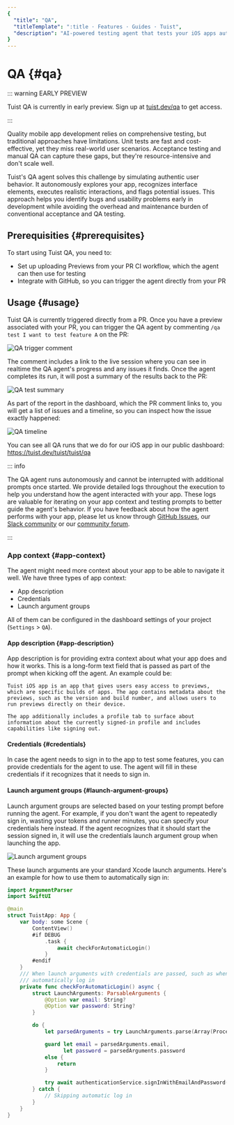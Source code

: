 ```yaml
---
{
  "title": "QA",
  "titleTemplate": ":title · Features · Guides · Tuist",
  "description": "AI-powered testing agent that tests your iOS apps automatically with comprehensive QA coverage."
}
---
```

# QA {#qa}

::: warning EARLY PREVIEW
<!-- -->
Tuist QA is currently in early preview. Sign up at [tuist.dev/qa](https://tuist.dev/qa) to get access.
<!-- -->
:::

Quality mobile app development relies on comprehensive testing, but traditional approaches have limitations. Unit tests are fast and cost-effective, yet they miss real-world user scenarios. Acceptance testing and manual QA can capture these gaps, but they're resource-intensive and don't scale well.

Tuist's QA agent solves this challenge by simulating authentic user behavior. It autonomously explores your app, recognizes interface elements, executes realistic interactions, and flags potential issues. This approach helps you identify bugs and usability problems early in development while avoiding the overhead and maintenance burden of conventional acceptance and QA testing.

## Prerequisities {#prerequisites}

To start using Tuist QA, you need to:
- Set up uploading <LocalizedLink href="/guides/features/previews">Previews</LocalizedLink> from your PR CI workflow, which the agent can then use for testing
- <LocalizedLink href="/guides/integrations/gitforge/github">Integrate</LocalizedLink> with GitHub, so you can trigger the agent directly from your PR

## Usage {#usage}

Tuist QA is currently triggered directly from a PR. Once you have a preview associated with your PR, you can trigger the QA agent by commenting `/qa test I want to test feature A` on the PR:

![QA trigger comment](/images/guides/features/qa/qa-trigger-comment.png)

The comment includes a link to the live session where you can see in realtime the QA agent's progress and any issues it finds. Once the agent completes its run, it will post a summary of the results back to the PR:

![QA test summary](/images/guides/features/qa/qa-test-summary.png)

As part of the report in the dashboard, which the PR comment links to, you will get a list of issues and a timeline, so you can inspect how the issue exactly happened:

![QA timeline](/images/guides/features/qa/qa-timeline.png)

You can see all QA runs that we do for our <LocalizedLink href="/guides/features/previews#tuist-ios-app">iOS app</LocalizedLink> in our public dashboard: https://tuist.dev/tuist/tuist/qa

::: info
<!-- -->
The QA agent runs autonomously and cannot be interrupted with additional prompts once started. We provide detailed logs throughout the execution to help you understand how the agent interacted with your app. These logs are valuable for iterating on your app context and testing prompts to better guide the agent's behavior. If you have feedback about how the agent performs with your app, please let us know through [GitHub Issues](https://github.com/tuist/tuist/issues), our [Slack community](https://slack.tuist.dev) or our [community forum](https://community.tuist.dev).
<!-- -->
:::

### App context {#app-context}

The agent might need more context about your app to be able to navigate it well. We have three types of app context:
- App description
- Credentials
- Launch argument groups

All of them can be configured in the dashboard settings of your project (`Settings` > `QA`).

#### App description {#app-description}

App description is for providing extra context about what your app does and how it works. This is a long-form text field that is passed as part of the prompt when kicking off the agent. An example could be:

```
Tuist iOS app is an app that gives users easy access to previews, which are specific builds of apps. The app contains metadata about the previews, such as the version and build number, and allows users to run previews directly on their device.

The app additionally includes a profile tab to surface about information about the currently signed-in profile and includes capabilities like signing out.
```

#### Credentials {#credentials}

In case the agent needs to sign in to the app to test some features, you can provide credentials for the agent to use. The agent will fill in these credentials if it recognizes that it needs to sign in.

#### Launch argument groups {#launch-argument-groups}

Launch argument groups are selected based on your testing prompt before running the agent. For example, if you don't want the agent to repeatedly sign in, wasting your tokens and runner minutes, you can specify your credentials here instead. If the agent recognizes that it should start the session signed in, it will use the credentials launch argument group when launching the app.

![Launch argument groups](/images/guides/features/qa/launch-argument-groups.png)

These launch arguments are your standard Xcode launch arguments. Here's an example for how to use them to automatically sign in:

```swift
import ArgumentParser
import SwiftUI

@main
struct TuistApp: App {
    var body: some Scene {
        ContentView()
        #if DEBUG
            .task {
                await checkForAutomaticLogin()
            }
        #endif
    }
    /// When launch arguments with credentials are passed, such as when running QA tests, we can skip the log in and
    /// automatically log in
    private func checkForAutomaticLogin() async {
        struct LaunchArguments: ParsableArguments {
            @Option var email: String?
            @Option var password: String?
        }

        do {
            let parsedArguments = try LaunchArguments.parse(Array(ProcessInfo.processInfo.arguments.dropFirst()))

            guard let email = parsedArguments.email,
                  let password = parsedArguments.password
            else {
                return
            }

            try await authenticationService.signInWithEmailAndPassword(email: email, password: password)
        } catch {
            // Skipping automatic log in
        }
    }
}
```
